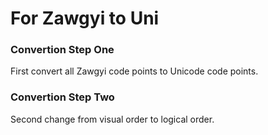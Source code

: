 # For Zawgyi to Uni
### Convertion Step One
First convert all Zawgyi code points to Unicode code points.
### Convertion Step Two
Second change from visual order to logical order.
